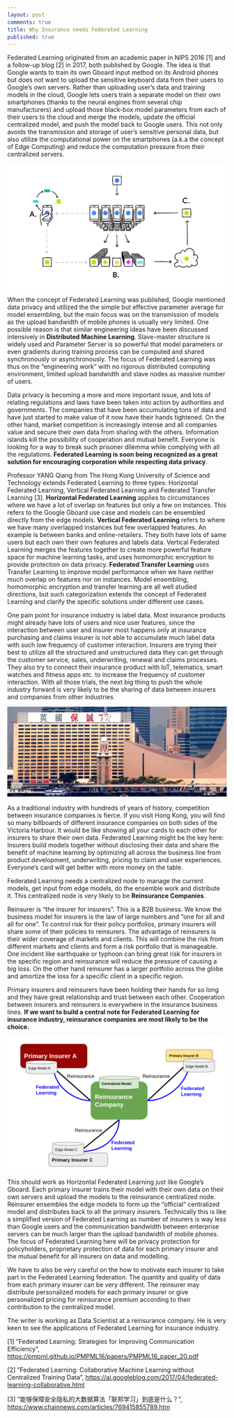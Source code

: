 ```yaml
---
layout: post
comments: true
title: Why Insurance needs Federated Learning
published: true
---
```



Federated Learning originated from an academic paper in NIPS 2016 [1] and a follow-up blog [2] in 2017, both published by Google. The idea is that Google wants to train its own Gboard input method on its Android phones but does not want to upload the sensitive keyboard data from their users to Google’s own servers. Rather than uploading user’s data and training models in the cloud, Google lets users train a separate model on their own smartphones (thanks to the neural engines from several chip manufacturers) and upload those black-box model parameters from each of their users to the cloud and merge the models, update the official centralized model, and push the model back to Google users. This not only avoids the transmission and storage of user’s sensitive personal data, but also utilize the computational power on the smartphones (a.k.a the concept of Edge Computing) and reduce the computation pressure from their centralized servers.

![](/images/201901/2.png)

When the concept of Federated Learning was published, Google mentioned data privacy and utilized the the simple but effective parameter average for model ensembling, but the main focus was on the transmission of models as the upload bandwidth of mobile phones is usually very limited. One possible reason is that similar engineering ideas have been discussed intensively in **Distributed Machine Learning**. Slave-master structure is widely used and Parameter Server is so powerful that model parameters or even gradients during training process can be computed and shared synchronously or asynchronously. The focus of Federated Learning was thus on the “engineering work” with no rigorous distributed computing environment, limited upload bandwidth and slave nodes as massive number of users.

Data privacy is becoming a more and more important issue, and lots of relating regulations and laws have been taken into action by authorities and governments. The companies that have been accumulating tons of data and have just started to make value of it now have their hands tightened. On the other hand, market competition is increasingly intense and all companies value and secure their own data from sharing with the others. Information islands kill the possibility of cooperation and mutual benefit. Everyone is looking for a way to break such prisoner dilemma while complying with all the regulations. **Federated Learning is soon being recognized as a great solution for encouraging corporation while respecting data privacy**.

Professor YANG Qiang from The Hong Kong University of Science and Technology extends Federated Learning to three types: Horizontal Federated Learning, Vertical Federated Learning and Federated Transfer Learning [3]. **Horizontal Federated Learning** applies to circumstances where we have a lot of overlap on features but only a few on instances. This refers to the Google Gboard use case and models can be ensembled directly from the edge models. **Vertical Federated Learning** refers to where we have many overlapped instances but few overlapped features. An example is between banks and online-retailers. They both have lots of same users but each own their own features and labels data. Vertical Federated Learning merges the features together to create more powerful feature space for machine learning tasks, and uses homomorphic encryption to provide protection on data privacy. **Federated Transfer Learning** uses Transfer Learning to improve model performance when we have neither much overlap on features nor on instances. Model ensembling, homomorphic encryption and transfer learning are all well studied directions, but such categorization extends the concept of Federated Learning and clarify the specific solutions under different use cases.

One pain point for insurance industry is label data. Most insurance products might already have lots of users and nice user features, since the interaction between user and insurer most happens only at insurance purchasing and claims insurer is not able to accumulate much label data with such low frequency of customer interaction. Insurers are trying their best to utilize all the structured and unstructured data they can get through the customer service, sales, underwriting, renewal and claims processes. They also try to connect their insurance product with IoT, telematics, smart watches and fitness apps etc. to increase the frequency of customer interaction. With all those trials, the next big thing to push the whole industry forward is very likely to be the sharing of data between insurers and companies from other industries.

![](/images/201901/4.jpg)

As a traditional industry with hundreds of years of history, competition between insurance companies is fierce. If you visit Hong Kong, you will find so many billboards of different insurance companies on both sides of the Victoria Harbour. It would be like showing all your cards to each other for insurers to share their own data. Federated Learning might be the key here: Insurers build models together without disclosing their data and share the benefit of machine learning by optimizing all across the business line from product development, underwriting, pricing to claim and user experiences. Everyone’s card will get better with more money on the table.

Federated Learning needs a centralized node to manage the current models, get input from edge models, do the ensemble work and distribute it. This centralized node is very likely to be **Reinsurance Companies**.

Reinsurer is “the insurer for insurers”. This is a B2B business. We know the business model for insurers is the law of large numbers and “one for all and all for one”. To control risk for their policy portfolios, primary insurers will share some of their policies to reinsurers. The advantage of reinsurers is their wider coverage of markets and clients. This will combine the risk from different markets and clients and form a risk portfolio that is manageable. One incident like earthquake or typhoon can bring great risk for insurers in the specific region and reinsurance will reduce the pressure of causing a big loss. On the other hand reinsurer has a larger portfolio across the globe and amortize the loss for a specific client in a specific region.

Primary insurers and reinsurers have been holding their hands for so long and they have great relationship and trust between each other. Cooperation between insurers and reinsurers is everywhere in the insurance business lines. **If we want to build a central note for Federated Learning for insurance industry, reinsurance companies are most likely to be the choice.**

![](/images/201901/3.png)

This should work as Horizontal Federated Learning just like Google’s Gboard. Each primary insurer trains their model with their own data on their own servers and upload the models to the reinsurance centralized node. Reinsurer ensembles the edge models to form up the “official” centralized model and distributes back to all the primary insurers. Technically this is like a simplified version of Federated Learning as number of insurers is way less than Google users and the communication bandwidth between enterprise servers can be much larger than the upload bandwidth of mobile phones. The focus of Federated Learning here will be privacy protection for policyholders, proprietary protection of data for each primary insurer and the mutual benefit for all insurers on data and modelling.

We have to also be very careful on the how to motivate each insurer to take part in the Federated Learning federation. The quantity and quality of data from each primary insurer can be very different. The reinsurer may distribute personalized models for each primary insurer or give personalized pricing for reinsurance premium according to their contribution to the centralized model.

The writer is working as Data Scientist at a reinsurance company. He is very keen to see the applications of Federated Learning for insurance industry.

[1] ”Federated Learning: Strategies for Improving Communication Efficiency”, https://pmpml.github.io/PMPML16/papers/PMPML16_paper_20.pdf

[2] ”Federated Learning: Collaborative Machine Learning without Centralized Training Data”, https://ai.googleblog.com/2017/04/federated-learning-collaborative.html

[3] ”能够保障安全隐私的大数据算法「联邦学习」到底是什么？”, https://www.chainnews.com/articles/769415855789.htm


